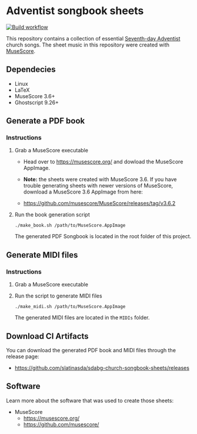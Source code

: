 # Adventist songbook sheets

[![Build workflow](https://github.com/slatinasda/sdabg-church-songbook-sheets/workflows/Build/badge.svg)](https://github.com/slatinasda/sdabg-church-songbook-sheets/actions)

This repository contains a collection of essential [Seventh-day Adventist](https://adventist.org) church songs.
The sheet music in this repository were created with [MuseScore](https://musescore.org).


## Dependecies

- Linux
- LaTeX
- MuseScore 3.6+
- Ghostscript 9.26+


## Generate a PDF book

### Instructions

1. Grab a MuseScore executable

    - Head over to https://musescore.org/ and dowload the MuseScore AppImage.

    - **Note:** the sheets were created with MuseScore 3.6. If you have trouble generating sheets with newer versions of MuseScore, download a MuseScore 3.6 AppImage from here:
    - https://github.com/musescore/MuseScore/releases/tag/v3.6.2

2. Run the book generation script

    ```
    ./make_book.sh /path/to/MuseScore.AppImage
    ```

    The generated PDF Songbook is located in the root folder of this project.


## Generate MIDI files

### Instructions

1. Grab a MuseScore executable

2. Run the script to generate MIDI files

    ```
    ./make_midi.sh /path/to/MuseScore.AppImage
    ```

    The generated MIDI files are located in the `MIDIs` folder.


## Download CI Artifacts

You can download the generated PDF book and MIDI files through the release page:

- https://github.com/slatinasda/sdabg-church-songbook-sheets/releases


## Software

Learn more about the software that was used to create those sheets:

- MuseScore
    - https://musescore.org/
    - https://github.com/musescore/
